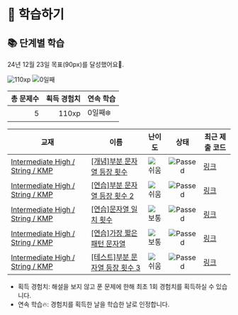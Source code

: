 # 📖 학습하기

## 📚 단계별 학습
24년 12월 23일 목표(90px)를 달성했어요🥳.

![110xp](https://img.shields.io/badge/EXP-110xp-%235cb85c.svg?for-the-badge)
![0일째](https://img.shields.io/badge/연속학습-0일째-%23E34F26.svg?for-the-badge)

|총 문제수|획득 경험치|연속 학습|
|---:|---:|---|
5|110xp|0일째❄️|

|교재|이름|난이도|상태|최근 제출 코드|
|---|---|:---:|:---:|---|
|[Intermediate High / String / KMP](https://www.codetree.ai/missions?missionId=9)|[[개념]부분 문자열 등장 횟수](https://www.codetree.ai/missions/9/problems/substring-occurrence-count)|![쉬움][easy]|![Passed][passed]|[링크](https://github.com/hs-1971261-kimjeongseok/codetreepractice/blob/main/241223/%EB%B6%80%EB%B6%84%20%EB%AC%B8%EC%9E%90%EC%97%B4%20%EB%93%B1%EC%9E%A5%20%ED%9A%9F%EC%88%98/substring-occurrence-count.cpp)|
|[Intermediate High / String / KMP](https://www.codetree.ai/missions?missionId=9)|[[연습]부분 문자열 등장 횟수 2](https://www.codetree.ai/missions/9/problems/substring-occurrence-count-2)|![쉬움][easy]|![Passed][passed]|[링크](https://github.com/hs-1971261-kimjeongseok/codetreepractice/blob/main/241223/%EB%B6%80%EB%B6%84%20%EB%AC%B8%EC%9E%90%EC%97%B4%20%EB%93%B1%EC%9E%A5%20%ED%9A%9F%EC%88%98%202/substring-occurrence-count-2.cpp)|
|[Intermediate High / String / KMP](https://www.codetree.ai/missions?missionId=9)|[[연습]문자열 일치 횟수](https://www.codetree.ai/missions/9/problems/string-match-count)|![보통][medium]|![Passed][passed]|[링크](https://github.com/hs-1971261-kimjeongseok/codetreepractice/blob/main/241223/%EB%AC%B8%EC%9E%90%EC%97%B4%20%EC%9D%BC%EC%B9%98%20%ED%9A%9F%EC%88%98/string-match-count.cpp)|
|[Intermediate High / String / KMP](https://www.codetree.ai/missions?missionId=9)|[[연습]가장 짧은 패턴 문자열](https://www.codetree.ai/missions/9/problems/shortest-pattern-string)|![보통][medium]|![Passed][passed]|[링크](https://github.com/hs-1971261-kimjeongseok/codetreepractice/blob/main/241223/%EA%B0%80%EC%9E%A5%20%EC%A7%A7%EC%9D%80%20%ED%8C%A8%ED%84%B4%20%EB%AC%B8%EC%9E%90%EC%97%B4/shortest-pattern-string.cpp)|
|[Intermediate High / String / KMP](https://www.codetree.ai/missions?missionId=9)|[[테스트]부분 문자열 등장 횟수 3](https://www.codetree.ai/missions/9/problems/substring-occurrence-count-3)|![쉬움][easy]|![Passed][passed]|[링크](https://github.com/hs-1971261-kimjeongseok/codetreepractice/blob/main/241223/%EB%B6%80%EB%B6%84%20%EB%AC%B8%EC%9E%90%EC%97%B4%20%EB%93%B1%EC%9E%A5%20%ED%9A%9F%EC%88%98%203/substring-occurrence-count-3.cpp)|


* 획득 경험치: 해설을 보지 않고 푼 문제에 한해 최초 1회 경험치를 획득하실 수 있습니다.
* 연속 학습🔥: 경험치를 획득한 날을 학습한 날로 인정합니다.










[b5]: https://img.shields.io/badge/Bronze_5-%235D3E31.svg
[b4]: https://img.shields.io/badge/Bronze_4-%235D3E31.svg
[b3]: https://img.shields.io/badge/Bronze_3-%235D3E31.svg
[b2]: https://img.shields.io/badge/Bronze_2-%235D3E31.svg
[b1]: https://img.shields.io/badge/Bronze_1-%235D3E31.svg
[s5]: https://img.shields.io/badge/Silver_5-%23394960.svg
[s4]: https://img.shields.io/badge/Silver_4-%23394960.svg
[s3]: https://img.shields.io/badge/Silver_3-%23394960.svg
[s2]: https://img.shields.io/badge/Silver_2-%23394960.svg
[s1]: https://img.shields.io/badge/Silver_1-%23394960.svg
[g5]: https://img.shields.io/badge/Gold_5-%23FFC433.svg
[g4]: https://img.shields.io/badge/Gold_4-%23FFC433.svg
[g3]: https://img.shields.io/badge/Gold_3-%23FFC433.svg
[g2]: https://img.shields.io/badge/Gold_2-%23FFC433.svg
[g1]: https://img.shields.io/badge/Gold_1-%23FFC433.svg
[p5]: https://img.shields.io/badge/Platinum_5-%2376DDD8.svg
[p4]: https://img.shields.io/badge/Platinum_4-%2376DDD8.svg
[p3]: https://img.shields.io/badge/Platinum_3-%2376DDD8.svg
[p2]: https://img.shields.io/badge/Platinum_2-%2376DDD8.svg
[p1]: https://img.shields.io/badge/Platinum_1-%2376DDD8.svg
[passed]: https://img.shields.io/badge/Passed-%23009D27.svg
[failed]: https://img.shields.io/badge/Failed-%23D24D57.svg
[easy]: https://img.shields.io/badge/쉬움-%235cb85c.svg?for-the-badge
[medium]: https://img.shields.io/badge/보통-%23FFC433.svg?for-the-badge
[hard]: https://img.shields.io/badge/어려움-%23D24D57.svg?for-the-badge